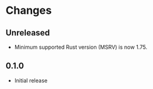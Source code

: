 # Changes

## Unreleased

- Minimum supported Rust version (MSRV) is now 1.75.

## 0.1.0

- Initial release
